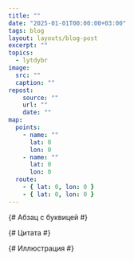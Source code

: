 ```yaml
---
title: ""
date: "2025-01-01T00:00:00+03:00"
tags: blog
layout: layouts/blog-post
excerpt: ""
topics:
  - lytdybr
image:
  src: ""
  caption: ""
repost:
    source: ""
    url: ""
    date: ""
map:
  points:
    - name: ""
      lat: 0
      lon: 0
    - name: ""
      lat: 0
      lon: 0
  route:
    - { lat: 0, lon: 0 }
    - { lat: 0, lon: 0 }
---
```


{# Абзац с буквицей #}
<p class="drop-cap">

</p>

{# Цитата #}
<figure class="quote">
  <blockquote>
    
  </blockquote>
  <figcaption class="quote-caption">
    
  </figcaption>
</figure>

{# Иллюстрация #}
<figure>
  <img src="" alt="">
  <figcaption></figcaption>
</figure>
